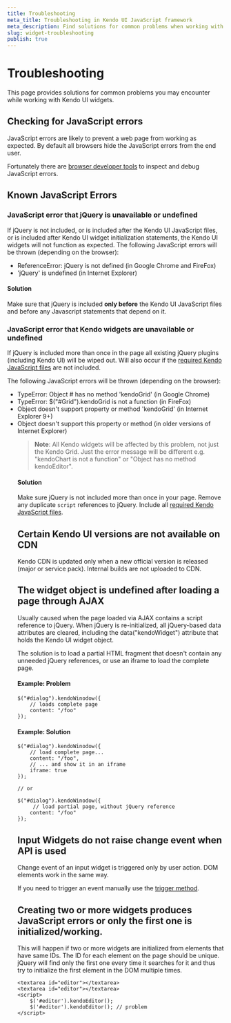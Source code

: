 ```yaml
---
title: Troubleshooting
meta_title: Troubleshooting in Kendo UI JavaScript framework
meta_description: Find solutions for common problems when working with Kendo UI widgets: JavaScript errors, versions availability on CDN, undefined widget object.
slug: widget-troubleshooting
publish: true
---
```


# Troubleshooting

This page provides solutions for common problems you may encounter while working with Kendo UI widgets.

## Checking for JavaScript errors

JavaScript errors are likely to prevent a web page from working as expected. By default all browsers
hide the JavaScript errors from the end user.

Fortunately there are [browser developer tools](http://javascript.info/tutorial/development) to inspect and debug JavaScript errors.

## Known JavaScript Errors

### JavaScript error that jQuery is unavailable or undefined

If jQuery is not included, or is included after the Kendo UI JavaScript files, or is included after Kendo UI widget initialization statements, the Kendo UI widgets will not function as expected.
The following JavaScript errors will be thrown (depending on the browser):

* ReferenceError: jQuery is not defined (in Google Chrome and FireFox)
* 'jQuery' is undefined (in Internet Explorer)

#### Solution
Make sure that jQuery is included **only before** the Kendo UI JavaScript files and before any Javascript statements that depend on it.

### JavaScript error that Kendo widgets are unavailable or undefined

If jQuery is included more than once in the page all existing jQuery plugins (including Kendo UI) will be wiped out. Will also occur
if the [required Kendo JavaScript files](/getting-started/javascript-dependencies) are not included.

The following JavaScript errors will be thrown (depending on the browser):

* TypeError: Object #<Object> has no method 'kendoGrid' (in Google Chrome)
* TypeError: $("#Grid").kendoGrid is not a function (in FireFox)
* Object doesn't support property or method 'kendoGrid' (in Internet Explorer 9+)
* Object doesn't support this property or method (in older versions of Internet Explorer)

> **Note**: All Kendo widgets will be affected by this problem, not just the Kendo Grid. Just the error message will be different e.g. "kendoChart is not a function" or "Object has no method kendoEditor".

#### Solution
Make sure jQuery is not included more than once in your page. Remove any duplicate `script` references to jQuery. Include all [required Kendo JavaScript files](/getting-started/javascript-dependencies).

## Certain Kendo UI versions are not available on CDN

Kendo CDN is updated only when a new official version is released (major or service pack). Internal builds are not uploaded to CDN.

## The widget object is undefined after loading a page through AJAX

Usually caused when the page loaded via AJAX contains a script reference to jQuery. When jQuery is re-initialized, all jQuery-based data attributes are cleared, including the data("kendoWidget") attribute that holds the Kendo UI widget object.

The solution is to load a partial HTML fragment that doesn't contain any unneeded jQuery references, or use an iframe to load the complete page.

#### Example: Problem

    $("#dialog").kendoWinodow({
        // loads complete page
        content: "/foo"
    });

#### Example: Solution

    $("#dialog").kendoWinodow({
        // load complete page...
        content: "/foo",
        // ... and show it in an iframe
        iframe: true
    });

    // or

    $("#dialog").kendoWinodow({
         // load partial page, without jQuery reference
        content: "/foo"
    });

## Input Widgets do not raise change event when API is used

Change event of an input widget is triggered only by user action. DOM elements work in the same way.

If you need to trigger an event manually use the [trigger method](http://docs.kendoui.com/api/framework/widget#trigger).

## Creating two or more widgets produces JavaScript errors or only the first one is initialized/working.

This will happen if two or more widgets are initialized from elements that have same IDs. The ID for each element on the page should be unique. jQuery will find only the first one every time it searches for it and thus try to initialize the first element in the DOM multiple times.

	<textarea id="editor"></textarea>
	<textarea id="editor"></textarea>
	<script>
		$('#editor').kendoEditor();
		$('#editor').kendoEditor(); // problem
	</script> 
